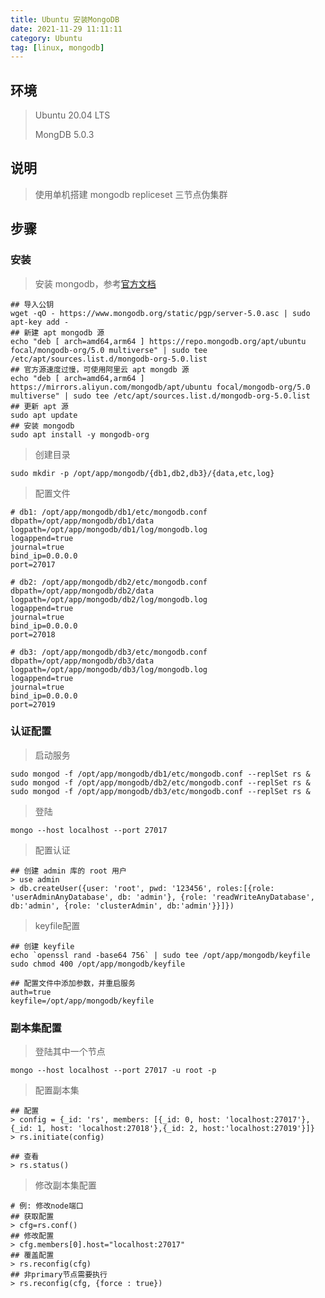 ```yaml
---
title: Ubuntu 安装MongoDB
date: 2021-11-29 11:11:11
category: Ubuntu
tag: [linux, mongodb]
---
```


## 环境

> Ubuntu 20.04 LTS
>
> MongDB 5.0.3



## 说明

> 使用单机搭建 mongodb repliceset 三节点伪集群



## 步骤

### 安装

> 安装 mongodb，参考[官方文档](https://docs.mongodb.com/manual/tutorial/install-mongodb-on-ubuntu/)

```shell
## 导入公钥
wget -qO - https://www.mongodb.org/static/pgp/server-5.0.asc | sudo apt-key add -
## 新建 apt mongodb 源
echo "deb [ arch=amd64,arm64 ] https://repo.mongodb.org/apt/ubuntu focal/mongodb-org/5.0 multiverse" | sudo tee /etc/apt/sources.list.d/mongodb-org-5.0.list
## 官方源速度过慢，可使用阿里云 apt mongdb 源
echo "deb [ arch=amd64,arm64 ] https://mirrors.aliyun.com/mongodb/apt/ubuntu focal/mongodb-org/5.0 multiverse" | sudo tee /etc/apt/sources.list.d/mongodb-org-5.0.list
## 更新 apt 源
sudo apt update
## 安装 mongodb
sudo apt install -y mongodb-org
```

> 创建目录

```shell
sudo mkdir -p /opt/app/mongodb/{db1,db2,db3}/{data,etc,log}
```

> 配置文件

```shell
# db1: /opt/app/mongodb/db1/etc/mongodb.conf
dbpath=/opt/app/mongodb/db1/data
logpath=/opt/app/mongodb/db1/log/mongodb.log
logappend=true
journal=true
bind_ip=0.0.0.0
port=27017

# db2: /opt/app/mongodb/db2/etc/mongodb.conf
dbpath=/opt/app/mongodb/db2/data
logpath=/opt/app/mongodb/db2/log/mongodb.log
logappend=true
journal=true
bind_ip=0.0.0.0
port=27018

# db3: /opt/app/mongodb/db3/etc/mongodb.conf
dbpath=/opt/app/mongodb/db3/data
logpath=/opt/app/mongodb/db3/log/mongodb.log
logappend=true
journal=true
bind_ip=0.0.0.0
port=27019
```

### 认证配置

> 启动服务

```shell
sudo mongod -f /opt/app/mongodb/db1/etc/mongodb.conf --replSet rs &
sudo mongod -f /opt/app/mongodb/db2/etc/mongodb.conf --replSet rs &
sudo mongod -f /opt/app/mongodb/db3/etc/mongodb.conf --replSet rs &
```

> 登陆

```shell
mongo --host localhost --port 27017
```

> 配置认证

```shell
## 创建 admin 库的 root 用户
> use admin
> db.createUser({user: 'root', pwd: '123456', roles:[{role: 'userAdminAnyDatabase', db: 'admin'}, {role: 'readWriteAnyDatabase', db:'admin', {role: 'clusterAdmin', db:'admin'}}]})
```

> keyfile配置

```shell
## 创建 keyfile
echo `openssl rand -base64 756` | sudo tee /opt/app/mongodb/keyfile
sudo chmod 400 /opt/app/mongodb/keyfile

## 配置文件中添加参数，并重启服务
auth=true
keyfile=/opt/app/mongodb/keyfile
```

### 副本集配置

> 登陆其中一个节点

```shell
mongo --host localhost --port 27017 -u root -p
```

> 配置副本集

```shell
## 配置
> config = {_id: 'rs', members: [{_id: 0, host: 'localhost:27017'},{_id: 1, host: 'localhost:27018'},{_id: 2, host:'localhost:27019'}]}
> rs.initiate(config)

## 查看
> rs.status()
```

> 修改副本集配置

```shell
# 例: 修改node端口
## 获取配置
> cfg=rs.conf()
## 修改配置
> cfg.members[0].host="localhost:27017"
## 覆盖配置
> rs.reconfig(cfg)
## 非primary节点需要执行
> rs.reconfig(cfg, {force : true})
```

